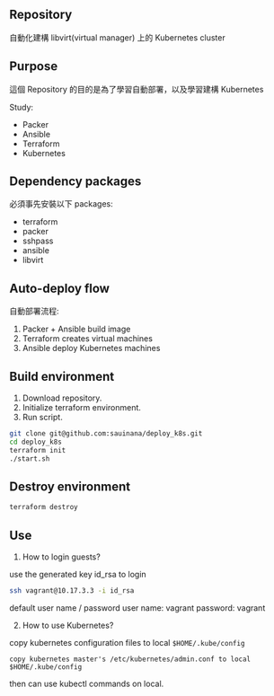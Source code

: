 ## Repository

自動化建構 libvirt(virtual manager) 上的 Kubernetes cluster

## Purpose

這個 Repository 的目的是為了學習自動部署，以及學習建構 Kubernetes

Study:
- Packer
- Ansible
- Terraform
- Kubernetes

## Dependency packages

必須事先安裝以下 packages:
- terraform
- packer
- sshpass
- ansible
- libvirt

## Auto-deploy flow

自動部署流程:
1. Packer + Ansible build image
2. Terraform creates virtual machines
3. Ansible deploy Kubernetes machines

## Build environment
1. Download repository.
2. Initialize terraform environment.
3. Run script.

```bash
git clone git@github.com:sauinana/deploy_k8s.git
cd deploy_k8s
terraform init
./start.sh
```

## Destroy environment
```bash
terraform destroy
```
## Use
1. How to login guests?

use the generated key id_rsa to login
```bash
ssh vagrant@10.17.3.3 -i id_rsa
```
default user name / password
user name: vagrant
password: vagrant

2. How to use Kubernetes?

copy kubernetes configuration files to local `$HOME/.kube/config`
```text
copy kubernetes master's /etc/kubernetes/admin.conf to local $HOME/.kube/config
```
then can use kubectl commands on local.
